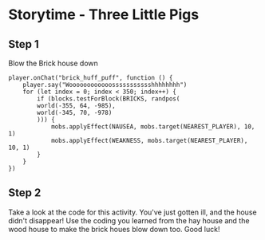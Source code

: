 # Storytime - Three Little Pigs

## Step 1 
Blow the Brick house down

```template
player.onChat("brick_huff_puff", function () {
    player.say("Woooooooooooossssssssssshhhhhhhh")
    for (let index = 0; index < 350; index++) {
        if (blocks.testForBlock(BRICKS, randpos(
        world(-355, 64, -985),
        world(-345, 70, -978)
        ))) {
            mobs.applyEffect(NAUSEA, mobs.target(NEAREST_PLAYER), 10, 1)
            mobs.applyEffect(WEAKNESS, mobs.target(NEAREST_PLAYER), 10, 1)
        }
    }
})
```
## Step 2
Take a look at the code for this activity. You've just gotten ill, and the house didn't disappear! Use the coding you learned from the hay house and the wood house to make the brick houes blow down too. Good luck!
